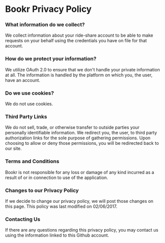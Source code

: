 # Bookr Privacy Policy

### What information do we collect?

We collect information about your ride-share account to be able to make requests on your behalf using the credentials you have on file for that account.

### How do we protect your information?

We utilize OAuth 2.0 to ensure that we don't handle your private information at all. The information is handled by the platform on which you, the user, have an account.

### Do we use cookies?

We do not use cookies.

### Third Party Links

We do not sell, trade, or otherwise transfer to outside parties your personally identifiable information. We redirect you, the user, to third party authorization links for the sole purpose of gathering permissions. Upon choosing to allow or deny those permissions, you will be redirected back to our site.

### Terms and Conditions

Bookr is not responsible for any loss or damage of any kind incurred as a result of or in connection to use of the application.

### Changes to our Privacy Policy

If we decide to change our privacy policy, we will post those changes on this page.
This policy was last modified on 02/06/2017.

### Contacting Us

If there are any questions regarding this privacy policy, you may contact us using the information linked to this Github account.

